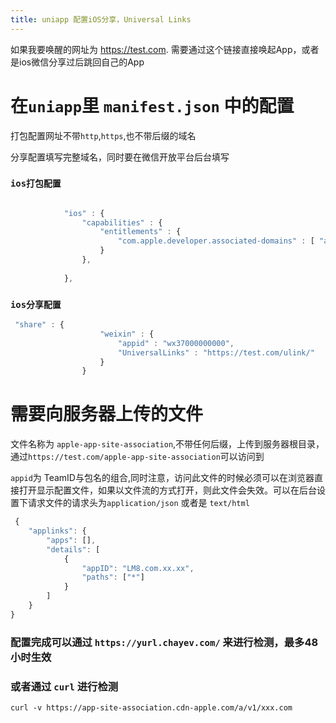 ```yaml
---
title: uniapp 配置iOS分享，Universal Links
---
```


如果我要唤醒的网址为 https://test.com. 需要通过这个链接直接唤起App，或者是ios微信分享过后跳回自己的App

# 在`uniapp`里 `manifest.json` 中的配置

打包配置网址不带`http`,`https`,也不带后缀的域名

分享配置填写完整域名，同时要在微信开放平台后台填写

### `ios打包配置`

```js
  
            "ios" : {
                "capabilities" : {
                    "entitlements" : {
                        "com.apple.developer.associated-domains" : [ "applinks:test.com" ]
                    }
                },
  
            },
```

### `ios分享配置`

```js
 "share" : {
                    "weixin" : {
                        "appid" : "wx37000000000",
                        "UniversalLinks" : "https://test.com/ulink/"
                    }
                }
```

# 需要向服务器上传的文件

 文件名称为 `apple-app-site-association`,不带任何后缀，上传到服务器根目录，通过`https://test.com/apple-app-site-association`可以访问到

`appid`为 TeamID与包名的组合,同时注意，访问此文件的时候必须可以在浏览器直接打开显示配置文件，如果以文件流的方式打开，则此文件会失效。可以在后台设置下请求文件的请求头为`application/json` 或者是 `text/html` 



```js
 {  
    "applinks": {  
        "apps": [],  
        "details": [  
            {  
                "appID": "LM8.com.xx.xx",  
                "paths": ["*"]  
            }  
        ]  
    }  
}
```

### 配置完成可以通过 `https://yurl.chayev.com/` 来进行检测，最多48小时生效

### 或者通过 `curl` 进行检测
```
curl -v https://app-site-association.cdn-apple.com/a/v1/xxx.com
```